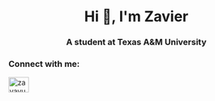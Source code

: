 <h1 align="center">Hi 👋, I'm Zavier</h1>
<h3 align="center">A student at Texas A&M University</h3>

<h3 align="left">Connect with me:</h3>
<p align="left">
<a href="https://linkedin.com/in/zvegayu" target="blank"><img align="center" src="https://raw.githubusercontent.com/rahuldkjain/github-profile-readme-generator/master/src/images/icons/Social/linked-in-alt.svg" alt="zavayu" height="30" width="40" /></a>
</p>
<!--
**zavayu/zavayu** is a ✨ _special_ ✨ repository because its `README.md` (this file) appears on your GitHub profile.

Here are some ideas to get you started:

- 🔭 I’m currently working on ...
- 🌱 I’m currently learning ...
- 👯 I’m looking to collaborate on ...
- 🤔 I’m looking for help with ...
- 💬 Ask me about ...
- 📫 How to reach me: ...
- 😄 Pronouns: ...
- ⚡ Fun fact: ...
-->
